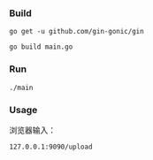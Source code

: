 ### Build

`go get -u github.com/gin-gonic/gin`

`go build main.go`



### Run

`./main`



### Usage

浏览器输入：

`127.0.0.1:9090/upload`

